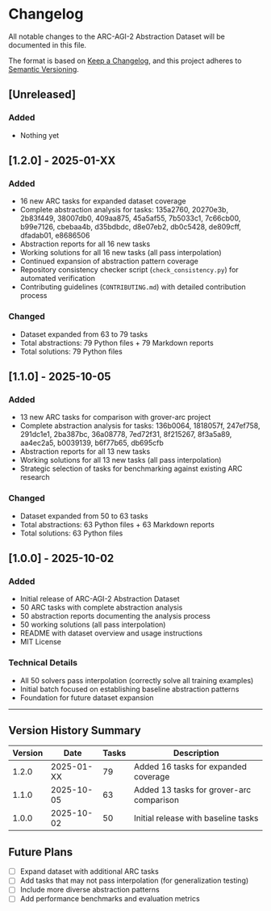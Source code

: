 # Changelog

All notable changes to the ARC-AGI-2 Abstraction Dataset will be documented in this file.

The format is based on [Keep a Changelog](https://keepachangelog.com/en/1.0.0/),
and this project adheres to [Semantic Versioning](https://semver.org/spec/v2.0.0.html).

## [Unreleased]

### Added
- Nothing yet

## [1.2.0] - 2025-01-XX

### Added
- 16 new ARC tasks for expanded dataset coverage
- Complete abstraction analysis for tasks: 135a2760, 20270e3b, 2b83f449, 38007db0, 409aa875, 45a5af55, 7b5033c1, 7c66cb00, b99e7126, cbebaa4b, d35bdbdc, d8e07eb2, db0c5428, de809cff, dfadab01, e8686506
- Abstraction reports for all 16 new tasks
- Working solutions for all 16 new tasks (all pass interpolation)
- Continued expansion of abstraction pattern coverage
- Repository consistency checker script (`check_consistency.py`) for automated verification
- Contributing guidelines (`CONTRIBUTING.md`) with detailed contribution process

### Changed
- Dataset expanded from 63 to 79 tasks
- Total abstractions: 79 Python files + 79 Markdown reports
- Total solutions: 79 Python files

## [1.1.0] - 2025-10-05

### Added
- 13 new ARC tasks for comparison with grover-arc project
- Complete abstraction analysis for tasks: 136b0064, 1818057f, 247ef758, 291dc1e1, 2ba387bc, 36a08778, 7ed72f31, 8f215267, 8f3a5a89, aa4ec2a5, b0039139, b6f77b65, db695cfb
- Abstraction reports for all 13 new tasks
- Working solutions for all 13 new tasks (all pass interpolation)
- Strategic selection of tasks for benchmarking against existing ARC research

### Changed
- Dataset expanded from 50 to 63 tasks
- Total abstractions: 63 Python files + 63 Markdown reports
- Total solutions: 63 Python files

## [1.0.0] - 2025-10-02

### Added
- Initial release of ARC-AGI-2 Abstraction Dataset
- 50 ARC tasks with complete abstraction analysis
- 50 abstraction reports documenting the analysis process
- 50 working solutions (all pass interpolation)
- README with dataset overview and usage instructions
- MIT License

### Technical Details
- All 50 solvers pass interpolation (correctly solve all training examples)
- Initial batch focused on establishing baseline abstraction patterns
- Foundation for future dataset expansion

---

## Version History Summary

| Version | Date | Tasks | Description |
|---------|------|-------|-------------|
| 1.2.0 | 2025-01-XX | 79 | Added 16 tasks for expanded coverage |
| 1.1.0 | 2025-10-05 | 63 | Added 13 tasks for grover-arc comparison |
| 1.0.0 | 2025-10-02 | 50 | Initial release with baseline tasks |

## Future Plans

- [ ] Expand dataset with additional ARC tasks
- [ ] Add tasks that may not pass interpolation (for generalization testing)
- [ ] Include more diverse abstraction patterns
- [ ] Add performance benchmarks and evaluation metrics
